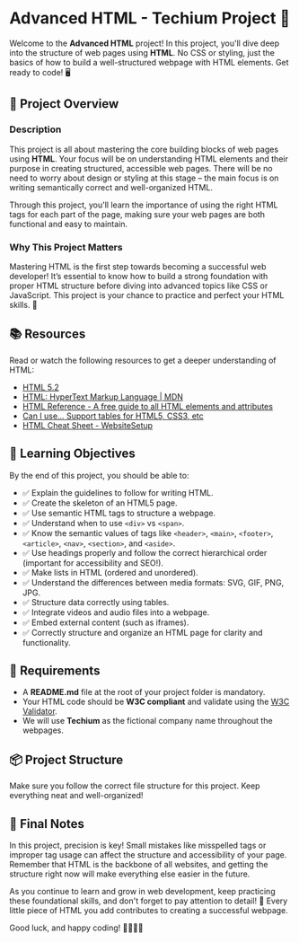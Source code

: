 # Advanced HTML - Techium Project 🚀

Welcome to the **Advanced HTML** project! In this project, you'll dive deep into the structure of web pages using **HTML**. No CSS or styling, just the basics of how to build a well-structured webpage with HTML elements. Get ready to code! 🖥️

## 📜 Project Overview

### **Description**  
This project is all about mastering the core building blocks of web pages using **HTML**. Your focus will be on understanding HTML elements and their purpose in creating structured, accessible web pages. There will be no need to worry about design or styling at this stage – the main focus is on writing semantically correct and well-organized HTML.

Through this project, you'll learn the importance of using the right HTML tags for each part of the page, making sure your web pages are both functional and easy to maintain.

### **Why This Project Matters**  
Mastering HTML is the first step towards becoming a successful web developer! It’s essential to know how to build a strong foundation with proper HTML structure before diving into advanced topics like CSS or JavaScript. This project is your chance to practice and perfect your HTML skills. 🌱

## 📚 Resources

Read or watch the following resources to get a deeper understanding of HTML:

- [HTML 5.2](https://www.w3.org/TR/html52/)
- [HTML: HyperText Markup Language | MDN](https://developer.mozilla.org/en-US/docs/Web/HTML)
- [HTML Reference - A free guide to all HTML elements and attributes](https://developer.mozilla.org/en-US/docs/Web/HTML/Reference)
- [Can I use… Support tables for HTML5, CSS3, etc](https://caniuse.com/)
- [HTML Cheat Sheet - WebsiteSetup](https://websitesetup.org/html-cheat-sheet/)

## 🎯 Learning Objectives

By the end of this project, you should be able to:

- ✅ Explain the guidelines to follow for writing HTML.
- ✅ Create the skeleton of an HTML5 page.
- ✅ Use semantic HTML tags to structure a webpage.
- ✅ Understand when to use `<div>` vs `<span>`.
- ✅ Know the semantic values of tags like `<header>`, `<main>`, `<footer>`, `<article>`, `<nav>`, `<section>`, and `<aside>`.
- ✅ Use headings properly and follow the correct hierarchical order (important for accessibility and SEO!).
- ✅ Make lists in HTML (ordered and unordered).
- ✅ Understand the differences between media formats: SVG, GIF, PNG, JPG.
- ✅ Structure data correctly using tables.
- ✅ Integrate videos and audio files into a webpage.
- ✅ Embed external content (such as iframes).
- ✅ Correctly structure and organize an HTML page for clarity and functionality.

## 📝 Requirements

- A **README.md** file at the root of your project folder is mandatory.
- Your HTML code should be **W3C compliant** and validate using the [W3C Validator](https://validator.w3.org/).
- We will use **Techium** as the fictional company name throughout the webpages.

## 📦 Project Structure

Make sure you follow the correct file structure for this project. Keep everything neat and well-organized!

## 🚨 Final Notes

In this project, precision is key! Small mistakes like misspelled tags or improper tag usage can affect the structure and accessibility of your page. Remember that HTML is the backbone of all websites, and getting the structure right now will make everything else easier in the future. 

As you continue to learn and grow in web development, keep practicing these foundational skills, and don't forget to pay attention to detail! 🧐 Every little piece of HTML you add contributes to creating a successful webpage.

Good luck, and happy coding! 👨‍💻👩‍💻